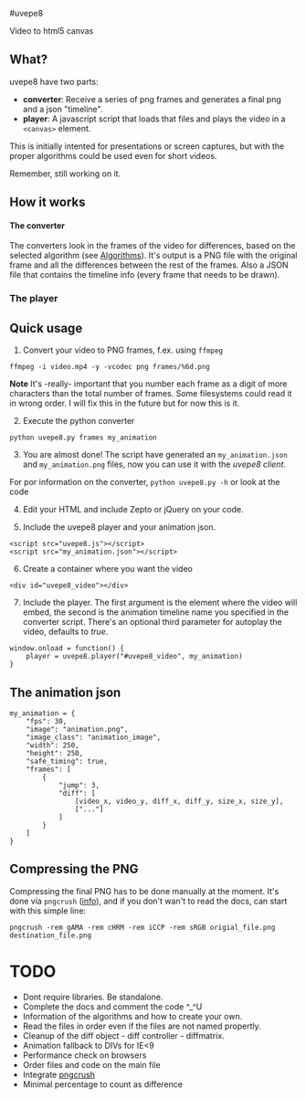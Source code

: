 #uvepe8

Video to html5 canvas

## What?

uvepe8 have two parts:

- **converter**: Receive a series of png frames and generates a final png and a json "timeline".
- **player**: A javascript script that loads that files and plays the video in a  `<canvas>` element.

This is initially intented for presentations or screen captures, but with the proper algorithms could be used even for short videos. 

Remember, still working on it.

## How it works

#### The converter
The converters look in the frames of the video for differences, based on the selected algorithm (see [Algorithms](#TODO)). It's output is a PNG file with the original frame and all the differences between the rest of the frames.
Also a JSON file that contains the timeline info (every frame that needs to be drawn).

### The player


## Quick usage

1) Convert your video to PNG frames, f.ex. using `ffmpeg`

```
ffmpeg -i video.mp4 -y -vcodec png frames/%6d.png
```

**Note** It's -really- important that you number each frame as a digit of more characters than the total number of frames. Some filesystems could read it in wrong order. I will fix this in the future but for now this is it.

2) Execute the python converter 

```
python uvepe8.py frames my_animation
```

3) You are almost done!
The script have generated an `my_animation.json` and `my_animation.png` files, now you can use it with the *uvepe8 client*.

For por information on the converter, `python uvepe8.py -h` or look at the code

4) Edit your HTML and include Zepto or jQuery on your code.

5) Include the uvepe8 player and your animation json.

```
<script src="uvepe8.js"></script>
<script src="my_animation.json"></script>
```

6) Create a container where you want the video

```
<div id="uvepe8_video"></div>
```

7) Include the player. The first argument is the element where the video will embed, the second is the animation timeline name you specified in the converter script. There's an optional third parameter for autoplay the video, defaults to *true*.

```
window.onload = function() {
	player = uvepe8.player("#uvepe8_video", my_animation)
}
```

## The animation json

```
my_animation = {
    "fps": 30,
    "image": "animation.png",
    "image_class": "animation_image",
    "width": 250,
    "height": 250,
    "safe_timing": true,
    "frames": [
        {
	        "jump": 3,
            "diff": [
                [video_x, video_y, diff_x, diff_y, size_x, size_y],
                ["..."]
            ]
        }
    ]
}
```

## Compressing the PNG

Compressing the final PNG has to be done manually at the moment. It's done via `pngcrush` ([info](http://pmt.sourceforge.net/pngcrush/)), and if you don't wan't to read the docs, can start with this simple line:

```
pngcrush -rem gAMA -rem cHRM -rem iCCP -rem sRGB origial_file.png destination_file.png
```

# TODO

- Dont require libraries. Be standalone.
- Complete the docs and comment the code ^_^U
- Information of the algorithms and how to create your own.
- Read the files in order even if the files are not named propertly.
- Cleanup of the diff object - diff controller - diffmatrix.
- Animation fallback to DIVs for IE<9
- Performance check on browsers
- Order files and code on the main file
- Integrate [pngcrush](http://pmt.sourceforge.net/pngcrush/)
- Minimal percentage to count as difference